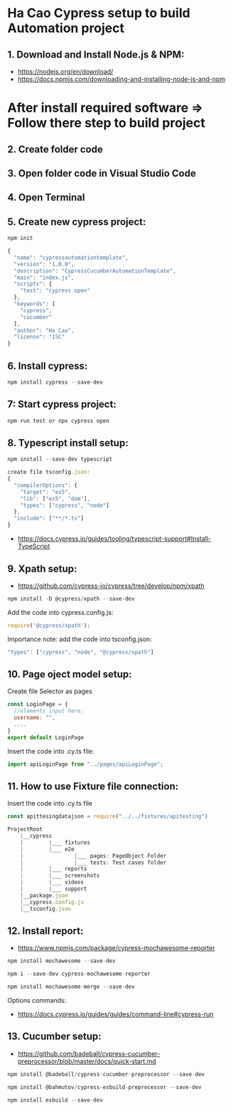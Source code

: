 # Ha Cao Cypress setup to build Automation project
## 1. Download and Install  Node.js & NPM: 
- https://nodejs.org/en/download/
- https://docs.npmjs.com/downloading-and-installing-node-js-and-npm
# After install required software => Follow there step to build project
## 2. Create folder code
## 3. Open folder code in Visual Studio Code
## 4. Open Terminal
## 5. Create new cypress project:
```javascript
npm init
```
```javascript
{
  "name": "cypressautomationtemplate",
  "version": "1.0.0",
  "description": "CypressCucumberAutomationTemplate",
  "main": "index.js",
  "scripts": {
    "test": "cypress open"
  },
  "keywords": [
    "cypress",
    "cucumber"
  ],
  "author": "Ha Cao",
  "license": "ISC"
}
```
## 6. Install cypress:
```javascript
npm install cypress --save-dev
```

## 7: Start cypress project:
```javascript
npm run test or npx cypress open
```
## 8. Typescript install setup:
```javascript
npm install --save-dev typescript
```
```javascript
create file tsconfig.json:
{
  "compilerOptions": {
    "target": "es5",
    "lib": ["es5", "dom"],
    "types": ["cypress", "node"]
  },
  "include": ["**/*.ts"]
}
```
- https://docs.cypress.io/guides/tooling/typescript-support#Install-TypeScript

## 9. Xpath setup:
- https://github.com/cypress-io/cypress/tree/develop/npm/xpath
```javascript
npm install -D @cypress/xpath --save-dev
```
Add the code into cypress.config.js:
```javascript
require('@cypress/xpath');
```
Importance note: add the code  into tsconfig.json:
```javascript
"types": ["cypress", "node", "@cypress/xpath"]
```
## 10. Page oject model setup:
Create file Selector as pages
```javascript
const LoginPage = {
  //elements input here:
  username: "",
  ....
}
export default LoginPage
```
Insert the code into .cy.ts file:
```javascript
import apiLoginPage from "../pages/apiLoginPage";
```
## 11. How to use Fixture file connection:
Insert the code into .cy.ts file
```javascript
const apittesingdatajson = require("../../fixtures/apitesting")
```
```javascript
ProjectRoot
    |__cypress
    |        |___ fixtures
    |        |___ e2e
    |                |___ pages: PageObject Folder
    |                |___ tests: Test cases folder
    |        |___ reports
    |        |___ screenshots
    |        |___ videos
    |        |___ support
    |__package.json
    |__cypress.config.js
    |__tsconfig.json
```
## 12. Install report: 
- https://www.npmjs.com/package/cypress-mochawesome-reporter
```javascript
npm install mochawesome --save-dev
```
```javascript
npm i --save-dev cypress-mochawesome-reporter
```
```javascript
npm install mochawesome-merge --save-dev
```
Options commands:
- https://docs.cypress.io/guides/guides/command-line#cypress-run

## 13. Cucumber setup:
- https://github.com/badeball/cypress-cucumber-preprocessor/blob/master/docs/quick-start.md
```javascript
npm install @badeball/cypress-cucumber-preprocessor --save-dev
```
```javascript
npm install @bahmutov/cypress-esbuild-preprocessor --save-dev
```
```javascript
npm install esbuild --save-dev
```

